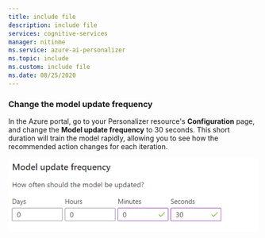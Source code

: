 ```yaml
---
title: include file
description: include file
services: cognitive-services
manager: nitinme
ms.service: azure-ai-personalizer
ms.topic: include
ms.custom: include file
ms.date: 08/25/2020
---
```

### Change the model update frequency

In the Azure portal, go to your Personalizer resource's **Configuration** page, and change the **Model update frequency** to 30 seconds. This short duration will train the model rapidly, allowing you to see how the recommended action changes for each iteration.

![Change model update frequency](../media/settings/configure-model-update-frequency-settings.png)
